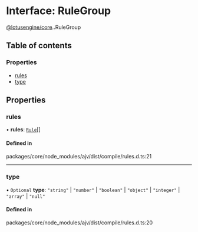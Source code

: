 # Interface: RuleGroup

[@lotusengine/core](../wiki/@lotusengine.core).[<internal>](../wiki/@lotusengine.core.%3Cinternal%3E).RuleGroup

## Table of contents

### Properties

- [rules](../wiki/@lotusengine.core.%3Cinternal%3E.RuleGroup#rules)
- [type](../wiki/@lotusengine.core.%3Cinternal%3E.RuleGroup#type)

## Properties

### rules

• **rules**: [`Rule`](../wiki/@lotusengine.core.%3Cinternal%3E.Rule)[]

#### Defined in

packages/core/node_modules/ajv/dist/compile/rules.d.ts:21

___

### type

• `Optional` **type**: ``"string"`` \| ``"number"`` \| ``"boolean"`` \| ``"object"`` \| ``"integer"`` \| ``"array"`` \| ``"null"``

#### Defined in

packages/core/node_modules/ajv/dist/compile/rules.d.ts:20
